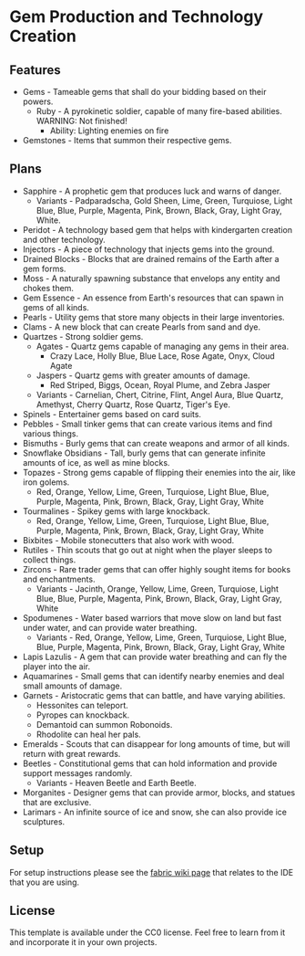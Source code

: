 # Gem Production and Technology Creation

## Features
* Gems - Tameable gems that shall do your bidding based on their powers.
    * Ruby - A pyrokinetic soldier, capable of many fire-based abilities. WARNING: Not finished!
         * Ability: Lighting enemies on fire
* Gemstones - Items that summon their respective gems. 

## Plans
* Sapphire - A prophetic gem that produces luck and warns of danger.
    * Variants - Padparadscha, Gold Sheen, Lime, Green, Turquiose, Light Blue, Blue, Purple, Magenta, Pink, Brown, Black, Gray, Light Gray, White.
* Peridot - A technology based gem that helps with kindergarten creation and other technology.
* Injectors - A piece of technology that injects gems into the ground.
* Drained Blocks - Blocks that are drained remains of the Earth after a gem forms.
* Moss - A naturally spawning substance that envelops any entity and chokes them.
* Gem Essence - An essence from Earth's resources that can spawn in gems of all kinds.
* Pearls - Utility gems that store many objects in their large inventories.
* Clams - A new block that can create Pearls from sand and dye.
* Quartzes - Strong soldier gems.
    * Agates - Quartz gems capable of managing any gems in their area.
        * Crazy Lace, Holly Blue, Blue Lace, Rose Agate, Onyx, Cloud Agate
    * Jaspers - Quartz gems with greater amounts of damage.
        * Red Striped, Biggs, Ocean, Royal Plume, and Zebra Jasper
    * Variants - Carnelian, Chert, Citrine, Flint, Angel Aura, Blue Quartz, Amethyst, Cherry Quartz, Rose Quartz, Tiger's Eye.
* Spinels - Entertainer gems based on card suits.
* Pebbles - Small tinker gems that can create various items and find various things.
* Bismuths - Burly gems that can create weapons and armor of all kinds.
* Snowflake Obsidians - Tall, burly gems that can generate infinite amounts of ice, as well as mine blocks.
* Topazes - Strong gems capable of flipping their enemies into the air, like iron golems.
    * Red, Orange, Yellow, Lime, Green, Turquiose, Light Blue, Blue, Purple, Magenta, Pink, Brown, Black, Gray, Light Gray, White 
* Tourmalines - Spikey gems with large knockback.
    * Red, Orange, Yellow, Lime, Green, Turquiose, Light Blue, Blue, Purple, Magenta, Pink, Brown, Black, Gray, Light Gray, White 
* Bixbites - Mobile stonecutters that also work with wood.
* Rutiles - Thin scouts that go out at night when the player sleeps to collect things.
* Zircons - Rare trader gems that can offer highly sought items for books and enchantments.
    * Variants - Jacinth, Orange, Yellow, Lime, Green, Turquiose, Light Blue, Blue, Purple, Magenta, Pink, Brown, Black, Gray, Light Gray, White 
* Spodumenes - Water based warriors that move slow on land but fast under water, and can provide water breathing.
    * Variants - Red, Orange, Yellow, Lime, Green, Turquiose, Light Blue, Blue, Purple, Magenta, Pink, Brown, Black, Gray, Light Gray, White 
* Lapis Lazulis - A gem that can provide water breathing and can fly the player into the air.
* Aquamarines - Small gems that can identify nearby enemies and deal small amounts of damage.
* Garnets - Aristocratic gems that can battle, and have varying abilities.
    * Hessonites can teleport.
    * Pyropes can knockback.
    * Demantoid can summon Robonoids.
    * Rhodolite can heal her pals.
* Emeralds - Scouts that can disappear for long amounts of time, but will return with great rewards.
* Beetles - Constitutional gems that can hold information and provide support messages randomly.
    * Variants - Heaven Beetle and Earth Beetle.
* Morganites - Designer gems that can provide armor, blocks, and statues that are exclusive.
* Larimars - An infinite source of ice and snow, she can also provide ice sculptures.

## Setup

For setup instructions please see the [fabric wiki page](https://fabricmc.net/wiki/tutorial:setup) that relates to the IDE that you are using.

## License

This template is available under the CC0 license. Feel free to learn from it and incorporate it in your own projects.
